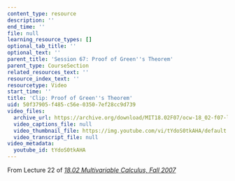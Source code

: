 ```yaml
---
content_type: resource
description: ''
end_time: ''
file: null
learning_resource_types: []
optional_tab_title: ''
optional_text: ''
parent_title: 'Session 67: Proof of Green''s Theorem'
parent_type: CourseSection
related_resources_text: ''
resource_index_text: ''
resourcetype: Video
start_time: ''
title: 'Clip: Proof of Green''s Theorem'
uid: 50f37905-f485-c56e-0350-7ef28cc9d739
video_files:
  archive_url: https://archive.org/download/MIT18.02F07/ocw-18_02-f07-lec22_300k.mp4
  video_captions_file: null
  video_thumbnail_file: https://img.youtube.com/vi/tYdoS0tkAHA/default.jpg
  video_transcript_file: null
video_metadata:
  youtube_id: tYdoS0tkAHA
---
```


From Lecture 22 of [_18.02 Multivariable Calculus, Fall 2007_](/courses/18-02-multivariable-calculus-fall-2007/pages/video-lectures)